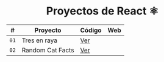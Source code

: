 <div align="center">

# Proyectos de React ⚛️

</div>

| #    | Proyecto         | Código                             | Web |
| ---- | ---------------- | ---------------------------------- | --- |
| `01` | Tres en raya     | [Ver](projects/game-tres-en-raya/) |     |
| `02` | Random Cat Facts | [Ver](projects/random-cat-facts/)  |     |
